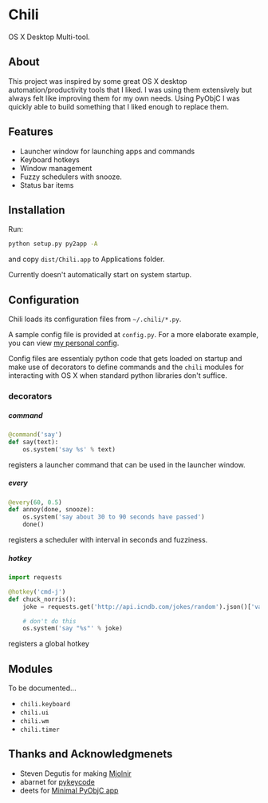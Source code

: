# Chili
OS X Desktop Multi-tool.

## About
This project was inspired by some great OS X desktop automation/productivity tools that I liked. I was using them extensively but always felt like improving them for my own needs. Using PyObjC I was quickly able to build something that I liked enough to replace them.

## Features
* Launcher window for launching apps and commands
* Keyboard hotkeys
* Window management
* Fuzzy schedulers with snooze.
* Status bar items

## Installation
Run:
```bash
python setup.py py2app -A
```
and copy `dist/Chili.app` to Applications folder.

Currently doesn't automatically start on system startup.

## Configuration
Chili loads its configuration files from `~/.chili/*.py`.

A sample config file is provided at `config.py`. For a more elaborate example, you can view [my personal config](https://github.com/bbonf/dotchili/blob/master/my.py).

Config files are essentialy python code that gets loaded on startup and make use of decorators to define commands and the `chili` modules for interacting with OS X when standard python libraries don't suffice.
 
### decorators
##### command
```python
@command('say')
def say(text):
    os.system('say %s' % text)
```
registers a launcher command that can be used in the launcher window.
##### every
```python
@every(60, 0.5)
def annoy(done, snooze):
    os.system('say about 30 to 90 seconds have passed')
    done()
```
registers a scheduler with interval in seconds and fuzziness.

##### hotkey
```python
import requests

@hotkey('cmd-j')
def chuck_norris():
    joke = requests.get('http://api.icndb.com/jokes/random').json()['value']['joke']

    # don't do this
    os.system('say "%s"' % joke)
```
registers a global hotkey

## Modules
To be documented...

* `chili.keyboard`
* `chili.ui`
* `chili.wm`
* `chili.timer`

## Thanks and Acknowledgmenets
* Steven Degutis for making [Mjolnir](https://github.com/sdegutis/mjolnir)
* abarnet for [pykeycode](https://github.com/abarnert/pykeycode)
* deets for [Minimal PyObjC app](https://github.com/deets/minimal-pyobjc)